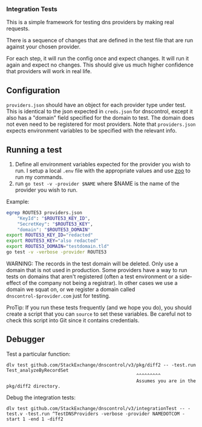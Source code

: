 ### Integration Tests

This is a simple framework for testing dns providers by making real requests.

There is a sequence of changes that are defined in the test file that are run against your chosen provider.

For each step, it will run the config once and expect changes. It will run it again and expect no changes. This should give us much higher confidence that providers will work in real life.

## Configuration

`providers.json` should have an object for each provider type under test. This is identical to the json expected in `creds.json` for dnscontrol, except it also has a "domain" field specified for the domain to test. The domain does not even need to be registered for most providers. Note that `providers.json` expects environment variables to be specified with the relevant info.

## Running a test

1. Define all environment variables expected for the provider you wish to run. I setup a local `.env` file with the appropriate values and use [zoo](https://github.com/jsonmaur/zoo) to run my commands.
2. run `go test -v -provider $NAME` where $NAME is the name of the provider you wish to run.

Example:

```bash
egrep ROUTE53 providers.json
    "KeyId": "$ROUTE53_KEY_ID",
    "SecretKey": "$ROUTE53_KEY",
    "domain": "$ROUTE53_DOMAIN"
export ROUTE53_KEY_ID="redacted"
export ROUTE53_KEY="also redacted"
export ROUTE53_DOMAIN="testdomain.tld"
go test -v -verbose -provider ROUTE53
```

WARNING: The records in the test domain will be deleted.  Only use
a domain that is not used in production. Some providers have a way
to run tests on domains that aren't registered (often a test
environment or a side-effect of the company not being a registrar).
In other cases we use a domain we squat on, or we register a domain
called `dnscontrol-$provider.com` just for testing.

ProTip: If you run these tests frequently (and we hope you do), you
should create a script that you can `source` to set these
variables. Be careful not to check this script into Git since it
contains credentials.

## Debugger

Test a particular function:

```
dlv test github.com/StackExchange/dnscontrol/v3/pkg/diff2 -- -test.run Test_analyzeByRecordSet
                                                ^^^^^^^^^
                                                Assumes you are in the pkg/diff2 directory.
```

Debug the integration tests:


```
dlv test github.com/StackExchange/dnscontrol/v3/integrationTest -- -test.v -test.run ^TestDNSProviders -verbose -provider NAMEDOTCOM -start 1 -end 1 -diff2
```
